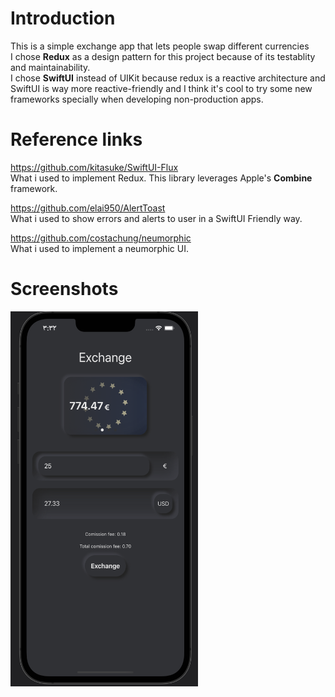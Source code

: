 # Introduction

This is a simple exchange app that lets people swap different currencies
<br>
I chose **Redux** as a design pattern for this project because of its testablity and maintainability.
<br>
I chose **SwiftUI** instead of UIKit because redux is a reactive architecture and SwiftUI is way more reactive-friendly and I think it's cool to try some new frameworks specially when developing non-production apps.
<br>


# Reference links

https://github.com/kitasuke/SwiftUI-Flux
<br>
What i used to implement Redux. This library leverages Apple's **Combine** framework.

https://github.com/elai950/AlertToast
<br>
What i used to show errors and alerts to user in a SwiftUI Friendly way. 

https://github.com/costachung/neumorphic
<br>
What i used to implement a neumorphic UI.


# Screenshots

<img src="/Screenshot.PNG" alt="Dark home" title="Dark home" width="300" height="600">





